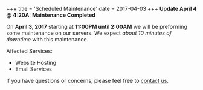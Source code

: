 +++
title = 'Scheduled Maintenance'
date = 2017-04-03
+++
**Update April 4 @ 4:20A: Maintenance Completed**

On **April 3, 2017** starting at **11:00PM until 2:00AM** we will be preforming some maintenance on our servers. We expect _about 10 minutes of downtime_ with this maintenance.

Affected Services:

  * Website Hosting
  * Email Services

If you have questions or concerns, please feel free to [contact us](https://madscitech.com/about/contact/).
